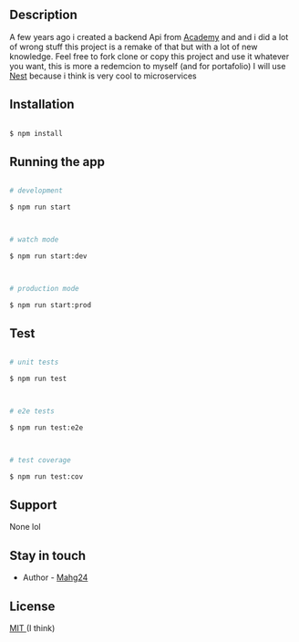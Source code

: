 ## Description

A few years ago i created a backend Api from [Academy](https://academy.polygon.us/) and and i did a lot of wrong stuff this project is a remake of that but with a lot of new knowledge.
Feel free to fork clone or copy this project and use it whatever you want, this is more a redemcion to myself (and for portafolio)
I will use [Nest](https://github.com/nestjs/nest) because i think is very cool to microservices

## Installation

```bash

$ npm install

```

## Running the app

```bash

# development

$ npm run start



# watch mode

$ npm run start:dev



# production mode

$ npm run start:prod

```

## Test

```bash

# unit tests

$ npm run test



# e2e tests

$ npm run test:e2e



# test coverage

$ npm run test:cov

```

## Support

None lol

## Stay in touch

- Author - [Mahg24](https://github.com/Mahg24/model-trainning)

## License

[MIT ](LICENSE) (I think)
